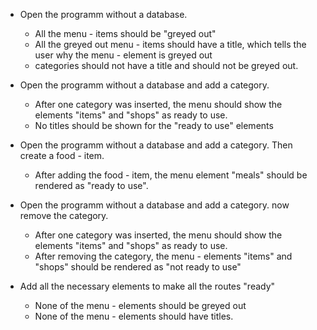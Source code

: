 - Open the programm without a database.
    - All the menu - items should be "greyed out"
    - All the greyed out menu - items should have a title, which tells the user why the menu - element is greyed out
    - categories should not have a title and should not be greyed out.

- Open the programm without a database and add a category.
    - After one category was inserted, the menu should show the elements "items" and "shops" as ready to use.
    - No titles should be shown for the "ready to use" elements

- Open the programm without a database and add a category. Then create a food - item.
    - After adding the food - item, the menu element "meals" should be rendered as "ready to use".

- Open the programm without a database and add a category. now remove the category.
    - After one category was inserted, the menu should show the elements "items" and "shops" as ready to use.
    - After removing the category, the menu - elements "items" and "shops" should be rendered as "not ready to use"

- Add all the necessary elements to make all the routes "ready"
    - None of the menu - elements should be greyed out
    - None of the menu - elements should have titles.